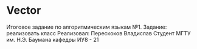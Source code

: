 # Vector
Итоговое задание по алгоритмическим языкам №1.
Задание: реализовать класс <vector>
Реализовал: Перескоков Владислав
Студент МГТУ им. Н.Э. Баумана кафедры ИУ8 - 21
